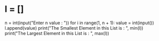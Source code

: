# l = []
n = int(input("Enter n value : "))
for i in range(1, n + 1):
    value = int(input())
    l.append(value)
print("The Smallest Element in this List is : ", min(l))
print("The Largest Element in this List is : ", max(l)) 
